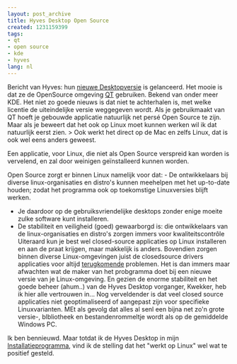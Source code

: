 ```yaml
---
layout: post_archive
title: Hyves Desktop Open Source
created: 1231159399
tags:
- qt
- open source
- kde
- hyves
lang: nl
---
```

Bericht van Hyves: hun [nieuwe Desktopversie](http://raymond.hyves.nl/blog/18764963/Pretty_Cute_Hyves_voor_op_je_PC/Ro4D/) is gelanceerd. Het mooie is dat ze de OpenSource omgeving [QT](http://trolltech.com/products) gebruiken. Bekend van onder meer KDE. Het niet zo goede nieuws is dat niet te achterhalen is, met welke licentie de uiteindelijke versie weggegeven wordt. Als je gebruikmaakt van QT hoeft je gebouwde applicatie natuurlijk net persé Open Source te zijn. Maar als je beweert dat het ook op Linux moet kunnen werken wil ik dat natuurlijk eerst zien. > Ook werkt het direct op de Mac en zelfs Linux, dat is ook wel eens anders geweest.

Een applicatie, voor Linux, die niet als Open Source verspreid kan worden is vervelend, en zal door weinigen geïnstalleerd kunnen worden.

Open Source zorgt er binnen Linux namelijk voor dat: - De ontwikkelaars bij diverse linux-organisaties en distro's kunnen meehelpen met het up-to-date houden; zodat het programma ook op toekomstige Linuxversies blijft werken.
 - Je daardoor op de gebruiksvriendelijke desktops zonder enige moeite zulke software kunt installeren. 
  - De stabiliteit en veiligheid (goed) gewaarborgd is: die ontwikkelaars van de linux-organisaties en distro's zorgen immers voor kwaliteitscontrôle
Uiteraard kun je best wel closed-source applicaties op Linux installeren en aan de praat krijgen, maar makkelijk is anders. Bovendien zorgen binnen diverse Linux-omgevingen juist de closedsource drivers applicaties voor altijd [terugkomende](http://www.google.com/search?hl=nl&q=ubuntu+problems+nvidia&btnG=Zoeken&lr=) problemen. Het is dan immers maar afwachten wat de maker van het probgramma doet bij een nieuwe versie van je Linux-omgeving. En gezien de enorme stabiliteit en het goede beheer (ahum..) van de Hyves Desktop vorganger, Kwekker, heb ik hier alle vertrouwen in... Nog verveldender is dat veel closed source applicaties niet geoptimaliseerd of aangepast zijn voor specifieke Linuxvarianten. MEt als gevolg dat alles al senl een bijna net zo'n grote versie-, blbliotheek en bestandenrommeltje wordt als op de gemiddelde Windows PC.

Ik ben bennieuwd. Maar totdat ik de Hyves Desktop in mijn [Installatieprogramma](https://help.ubuntu.com/community/SynapticHowto), vind ik de stelling dat het "werkt op Linux" wel wat te positief gesteld.
